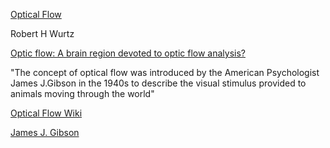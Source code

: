 
[Optical Flow](http://www.scholarpedia.org/article/Optic_flow)

Robert H Wurtz

[Optic flow: A brain region devoted to optic flow analysis?](https://www.cell.com/fulltext/S0960-9822(07)00359-4)

"The concept of optical flow was introduced by the American Psychologist James J.Gibson in the 1940s to describe the visual stimulus provided to animals moving through the world"

[Optical Flow Wiki](https://en.wikipedia.org/wiki/Optical_flow#cite_note-5)

[James J. Gibson](https://en.wikipedia.org/wiki/James_J._Gibson)

